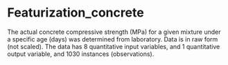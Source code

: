 # Featurization_concrete
The actual concrete compressive strength (MPa) for a given mixture under a
specific age (days) was determined from laboratory. Data is in raw form (not scaled). The data has 8 quantitative input variables, and 1 quantitative output variable, and 1030 instances (observations).
